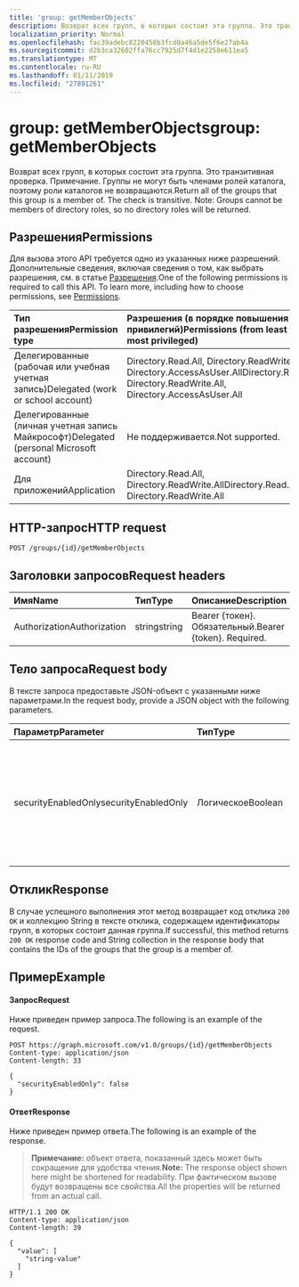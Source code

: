 ```yaml
---
title: 'group: getMemberObjects'
description: Возврат всех групп, в которых состоит эта группа. Это транзитивная проверка. Примечание. Группы не могут быть членами ролей каталога, поэтому роли каталогов не возвращаются.
localization_priority: Normal
ms.openlocfilehash: fac39adebc8220458b3fcd0a46a5de5f6e27ab4a
ms.sourcegitcommit: d2b3ca32602ffa76cc7925d7f4d1e2258e611ea5
ms.translationtype: MT
ms.contentlocale: ru-RU
ms.lasthandoff: 01/11/2019
ms.locfileid: "27891261"
---
```

# <a name="group-getmemberobjects"></a><span data-ttu-id="831d4-105">group: getMemberObjects</span><span class="sxs-lookup"><span data-stu-id="831d4-105">group: getMemberObjects</span></span>
<span data-ttu-id="831d4-p102">Возврат всех групп, в которых состоит эта группа. Это транзитивная проверка. Примечание. Группы не могут быть членами ролей каталога, поэтому роли каталогов не возвращаются.</span><span class="sxs-lookup"><span data-stu-id="831d4-p102">Return all of the groups that this group is a member of. The check is transitive. Note: Groups cannot be members of directory roles, so no directory roles will be returned.</span></span>

## <a name="permissions"></a><span data-ttu-id="831d4-109">Разрешения</span><span class="sxs-lookup"><span data-stu-id="831d4-109">Permissions</span></span>
<span data-ttu-id="831d4-p103">Для вызова этого API требуется одно из указанных ниже разрешений. Дополнительные сведения, включая сведения о том, как выбрать разрешения, см. в статье [Разрешения](/graph/permissions-reference).</span><span class="sxs-lookup"><span data-stu-id="831d4-p103">One of the following permissions is required to call this API. To learn more, including how to choose permissions, see [Permissions](/graph/permissions-reference).</span></span>

|<span data-ttu-id="831d4-112">Тип разрешения</span><span class="sxs-lookup"><span data-stu-id="831d4-112">Permission type</span></span>      | <span data-ttu-id="831d4-113">Разрешения (в порядке повышения привилегий)</span><span class="sxs-lookup"><span data-stu-id="831d4-113">Permissions (from least to most privileged)</span></span>              |
|:--------------------|:---------------------------------------------------------|
|<span data-ttu-id="831d4-114">Делегированные (рабочая или учебная учетная запись)</span><span class="sxs-lookup"><span data-stu-id="831d4-114">Delegated (work or school account)</span></span> | <span data-ttu-id="831d4-115">Directory.Read.All, Directory.ReadWrite.All, Directory.AccessAsUser.All</span><span class="sxs-lookup"><span data-stu-id="831d4-115">Directory.Read.All, Directory.ReadWrite.All, Directory.AccessAsUser.All</span></span>    |
|<span data-ttu-id="831d4-116">Делегированные (личная учетная запись Майкрософт)</span><span class="sxs-lookup"><span data-stu-id="831d4-116">Delegated (personal Microsoft account)</span></span> | <span data-ttu-id="831d4-117">Не поддерживается.</span><span class="sxs-lookup"><span data-stu-id="831d4-117">Not supported.</span></span>    |
|<span data-ttu-id="831d4-118">Для приложений</span><span class="sxs-lookup"><span data-stu-id="831d4-118">Application</span></span> | <span data-ttu-id="831d4-119">Directory.Read.All, Directory.ReadWrite.All</span><span class="sxs-lookup"><span data-stu-id="831d4-119">Directory.Read.All, Directory.ReadWrite.All</span></span> |

## <a name="http-request"></a><span data-ttu-id="831d4-120">HTTP-запрос</span><span class="sxs-lookup"><span data-stu-id="831d4-120">HTTP request</span></span>
<!-- { "blockType": "ignored" } -->
```http
POST /groups/{id}/getMemberObjects
```

## <a name="request-headers"></a><span data-ttu-id="831d4-121">Заголовки запросов</span><span class="sxs-lookup"><span data-stu-id="831d4-121">Request headers</span></span>
| <span data-ttu-id="831d4-122">Имя</span><span class="sxs-lookup"><span data-stu-id="831d4-122">Name</span></span>       | <span data-ttu-id="831d4-123">Тип</span><span class="sxs-lookup"><span data-stu-id="831d4-123">Type</span></span> | <span data-ttu-id="831d4-124">Описание</span><span class="sxs-lookup"><span data-stu-id="831d4-124">Description</span></span>|
|:---------------|:--------|:----------|
| <span data-ttu-id="831d4-125">Authorization</span><span class="sxs-lookup"><span data-stu-id="831d4-125">Authorization</span></span>  | <span data-ttu-id="831d4-126">string</span><span class="sxs-lookup"><span data-stu-id="831d4-126">string</span></span>  | <span data-ttu-id="831d4-p104">Bearer {токен}. Обязательный.</span><span class="sxs-lookup"><span data-stu-id="831d4-p104">Bearer {token}. Required.</span></span> |

## <a name="request-body"></a><span data-ttu-id="831d4-129">Тело запроса</span><span class="sxs-lookup"><span data-stu-id="831d4-129">Request body</span></span>
<span data-ttu-id="831d4-130">В тексте запроса предоставьте JSON-объект с указанными ниже параметрами.</span><span class="sxs-lookup"><span data-stu-id="831d4-130">In the request body, provide a JSON object with the following parameters.</span></span>

| <span data-ttu-id="831d4-131">Параметр</span><span class="sxs-lookup"><span data-stu-id="831d4-131">Parameter</span></span>    | <span data-ttu-id="831d4-132">Тип</span><span class="sxs-lookup"><span data-stu-id="831d4-132">Type</span></span>   |<span data-ttu-id="831d4-133">Описание</span><span class="sxs-lookup"><span data-stu-id="831d4-133">Description</span></span>|
|:---------------|:--------|:----------|
|<span data-ttu-id="831d4-134">securityEnabledOnly</span><span class="sxs-lookup"><span data-stu-id="831d4-134">securityEnabledOnly</span></span>|<span data-ttu-id="831d4-135">Логическое</span><span class="sxs-lookup"><span data-stu-id="831d4-135">Boolean</span></span>| <span data-ttu-id="831d4-p105">Задано значение **false**. Возвращение лишь защищенных групп поддерживается только для пользователей.</span><span class="sxs-lookup"><span data-stu-id="831d4-p105">Set to **false**. Returning only security-enabled groups is supported for users only.</span></span>|

## <a name="response"></a><span data-ttu-id="831d4-138">Отклик</span><span class="sxs-lookup"><span data-stu-id="831d4-138">Response</span></span>
<span data-ttu-id="831d4-139">В случае успешного выполнения этот метод возвращает код отклика `200 OK` и коллекцию String в тексте отклика, содержащем идентификаторы групп, в которых состоит данная группа.</span><span class="sxs-lookup"><span data-stu-id="831d4-139">If successful, this method returns `200 OK` response code and String collection in the response body that contains the IDs of the groups that the group is a member of.</span></span>

## <a name="example"></a><span data-ttu-id="831d4-140">Пример</span><span class="sxs-lookup"><span data-stu-id="831d4-140">Example</span></span>
#### <a name="request"></a><span data-ttu-id="831d4-141">Запрос</span><span class="sxs-lookup"><span data-stu-id="831d4-141">Request</span></span>
<span data-ttu-id="831d4-142">Ниже приведен пример запроса.</span><span class="sxs-lookup"><span data-stu-id="831d4-142">The following is an example of the request.</span></span>
<!-- {
  "blockType": "request",
  "name": "group_getmemberobjects"
}-->
```http
POST https://graph.microsoft.com/v1.0/groups/{id}/getMemberObjects
Content-type: application/json
Content-length: 33

{
  "securityEnabledOnly": false
}
```

#### <a name="response"></a><span data-ttu-id="831d4-143">Ответ</span><span class="sxs-lookup"><span data-stu-id="831d4-143">Response</span></span>
<span data-ttu-id="831d4-144">Ниже приведен пример ответа.</span><span class="sxs-lookup"><span data-stu-id="831d4-144">The following is an example of the response.</span></span>
><span data-ttu-id="831d4-145">**Примечание:** объект ответа, показанный здесь может быть сокращение для удобства чтения.</span><span class="sxs-lookup"><span data-stu-id="831d4-145">**Note:** The response object shown here might be shortened for readability.</span></span> <span data-ttu-id="831d4-146">При фактическом вызове будут возвращены все свойства.</span><span class="sxs-lookup"><span data-stu-id="831d4-146">All the properties will be returned from an actual call.</span></span>
<!-- {
  "blockType": "response",
  "truncated": true,
  "@odata.type": "string",
  "isCollection": true
} -->
```http
HTTP/1.1 200 OK
Content-type: application/json
Content-length: 39

{
  "value": [
    "string-value"
  ]
}
```

<!-- uuid: 8fcb5dbc-d5aa-4681-8e31-b001d5168d79
2015-10-25 14:57:30 UTC -->
<!-- {
  "type": "#page.annotation",
  "description": "group: getMemberObjects",
  "keywords": "",
  "section": "documentation",
  "tocPath": ""
}-->
